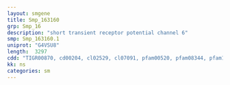 ```yaml
---
layout: smgene
title: Smp_163160
grp: Smp_16
description: "short transient receptor potential channel 6"
smp: Smp_163160.1
uniprot: "G4VSU8"
length:  3297
cdd: "TIGR00870, cd00204, cl02529, cl07091, pfam00520, pfam08344, pfam12796"
kk: ns
categories: sm
---
```

